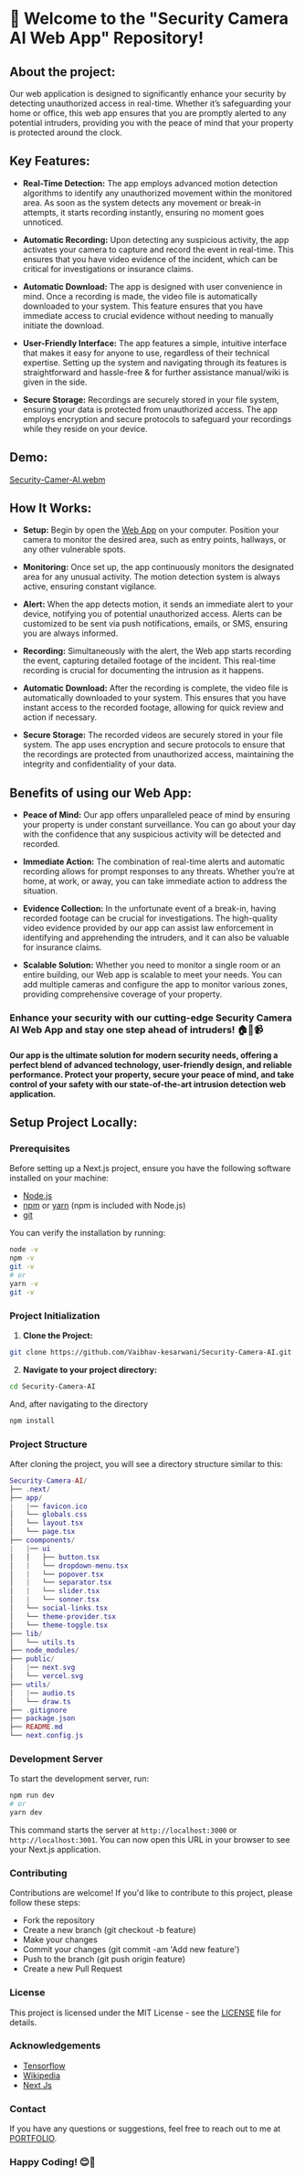  # 👋 Welcome to the "Security Camera AI Web App" Repository! 

## About the project:

Our web application is designed to significantly enhance your security by detecting unauthorized access in real-time. Whether it’s safeguarding your home or office, this web app ensures that you are promptly alerted to any potential intruders, providing you with the peace of mind that your property is protected around the clock.

## Key Features:

- **Real-Time Detection:** The app employs advanced motion detection algorithms to identify any unauthorized movement within the monitored area. As soon as the system detects any movement or break-in attempts, it starts recording instantly, ensuring no moment goes unnoticed.
  
- **Automatic Recording:** Upon detecting any suspicious activity, the app activates your camera to capture and record the event in real-time. This ensures that you have video evidence of the incident, which can be critical for investigations or insurance claims.

- **Automatic Download:** The app is designed with user convenience in mind. Once a recording is made, the video file is automatically downloaded to your system. This feature ensures that you have immediate access to crucial evidence without needing to manually initiate the download.

- **User-Friendly Interface:** The app features a simple, intuitive interface that makes it easy for anyone to use, regardless of their technical expertise. Setting up the system and navigating through its features is straightforward and hassle-free & for further assistance manual/wiki is given in the side.

- **Secure Storage:** Recordings are securely stored in your file system, ensuring your data is protected from unauthorized access. The app employs encryption and secure protocols to safeguard your recordings while they reside on your device.

## Demo: 

[Security-Camer-AI.webm](https://github.com/Vaibhav-kesarwani/Security-Camera-AI/assets/116189379/45231ad5-9779-4fae-ad95-824afcbfccad)

## How It Works:

- **Setup:** Begin by open the [Web App](security-camera-ai.vercel.app) on your computer. Position your camera to monitor the desired area, such as entry points, hallways, or any other vulnerable spots.

- **Monitoring:** Once set up, the app continuously monitors the designated area for any unusual activity. The motion detection system is always active, ensuring constant vigilance.

- **Alert:** When the app detects motion, it sends an immediate alert to your device, notifying you of potential unauthorized access. Alerts can be customized to be sent via push notifications, emails, or SMS, ensuring you are always informed.

- **Recording:** Simultaneously with the alert, the Web app starts recording the event, capturing detailed footage of the incident. This real-time recording is crucial for documenting the intrusion as it happens.

- **Automatic Download:** After the recording is complete, the video file is automatically downloaded to your system. This ensures that you have instant access to the recorded footage, allowing for quick review and action if necessary.

- **Secure Storage:** The recorded videos are securely stored in your file system. The app uses encryption and secure protocols to ensure that the recordings are protected from unauthorized access, maintaining the integrity and confidentiality of your data.

## Benefits of using our Web App:

- **Peace of Mind:** Our app offers unparalleled peace of mind by ensuring your property is under constant surveillance. You can go about your day with the confidence that any suspicious activity will be detected and recorded.

- **Immediate Action:** The combination of real-time alerts and automatic recording allows for prompt responses to any threats. Whether you’re at home, at work, or away, you can take immediate action to address the situation.

- **Evidence Collection:** In the unfortunate event of a break-in, having recorded footage can be crucial for investigations. The high-quality video evidence provided by our app can assist law enforcement in identifying and apprehending the intruders, and it can also be valuable for insurance claims.

- **Scalable Solution:** Whether you need to monitor a single room or an entire building, our Web app is scalable to meet your needs. You can add multiple cameras and configure the app to monitor various zones, providing comprehensive coverage of your property.

### Enhance your security with our cutting-edge Security Camera AI Web App and stay one step ahead of intruders! 🏠🔐📹

#### Our app is the ultimate solution for modern security needs, offering a perfect blend of advanced technology, user-friendly design, and reliable performance. Protect your property, secure your peace of mind, and take control of your safety with our state-of-the-art intrusion detection web application.

## Setup Project Locally:

### Prerequisites

Before setting up a Next.js project, ensure you have the following software installed on your machine:

- [Node.js](https://nodejs.org/en)
- [npm](https://nodejs.org/en) or [yarn](https://classic.yarnpkg.com/lang/en/docs/cli/install/) (npm is included with Node.js)
- [git](https://www.git-scm.com/download/win)

You can verify the installation by running:

```bash
node -v
npm -v
git -v
# or
yarn -v
git -v
```

### Project Initialization

1. <b>Clone the Project:</b>

```bash
git clone https://github.com/Vaibhav-kesarwani/Security-Camera-AI.git
```
2. <b>Navigate to your project directory:</b>

```bash
cd Security-Camera-AI
```
And, after navigating to the directory

```bash
npm install
```

### Project Structure

After cloning the project, you will see a directory structure similar to this:

```lua
Security-Camera-AI/
├── .next/
├── app/
|   |── favicon.ico
│   └── globals.css
│   └── layout.tsx
│   └── page.tsx
├── coomponents/
|   |── ui
│   │   ├── button.tsx
│   |   └── dropdown-menu.tsx
│   |   └── popover.tsx
│   |   └── separator.tsx
│   |   └── slider.tsx
│   |   └── sonner.tsx
│   └── social-links.tsx
│   └── theme-provider.tsx
│   └── theme-toggle.tsx
├── lib/
│   └── utils.ts
├── node_modules/
├── public/
│   |── next.svg
│   └── vercel.svg
├── utils/
│   |── audio.ts
│   └── draw.ts
├── .gitignore
├── package.json
├── README.md
└── next.config.js
```

### Development Server

To start the development server, run:

```bash
npm run dev
# or
yarn dev
```

This command starts the server at `http://localhost:3000` or `http://localhost:3001`. You can now open this URL in your browser to see your Next.js application.

### Contributing

Contributions are welcome! If you'd like to contribute to this project, please follow these steps:

- Fork the repository
- Create a new branch (git checkout -b feature)
- Make your changes
- Commit your changes (git commit -am 'Add new feature')
- Push to the branch (git push origin feature)
- Create a new Pull Request

### License
This project is licensed under the MIT License - see the [LICENSE](https://github.com/Vaibhav-kesarwani/Security-Camera-AI/blob/master/LICENSE) file for details.

### Acknowledgements

- [Tensorflow](https://www.tensorflow.org/js/tutorials)
- [Wikipedia](https://en.wikipedia.org/wiki/Object_detection)
- [Next Js](https://nextjs.org/learn)

### Contact

If you have any questions or suggestions, feel free to reach out to me at [PORTFOLIO](https://vaibhavkesarwani.vercel.app).
<br/>

### Happy Coding! 😊👀
